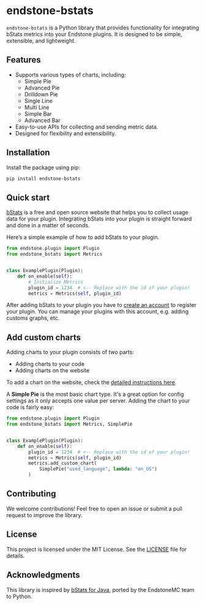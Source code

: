 # endstone-bstats

`endstone-bstats` is a Python library that provides functionality for integrating bStats metrics into your Endstone
plugins. It is designed to be simple, extensible, and lightweight.

## Features

- Supports various types of charts, including:
    - Simple Pie
    - Advanced Pie
    - Drilldown Pie
    - Single Line
    - Multi Line
    - Simple Bar
    - Advanced Bar
- Easy-to-use APIs for collecting and sending metric data.
- Designed for flexibility and extensibility.

## Installation

Install the package using pip:

```bash
pip install endstone-bstats
```

## Quick start

[bStats](https://bstats.org/getting-started) is a free and open source website that helps you to collect usage data for
your plugin. Integrating bStats into your plugin is straight forward and done in a matter of seconds.

Here’s a simple example of how to add bStats to your plugin.

```python
from endstone.plugin import Plugin
from endstone_bstats import Metrics


class ExamplePlugin(Plugin):
    def on_enable(self):
        # Initialize Metrics
        plugin_id = 1234  # <-- Replace with the id of your plugin!
        metrics = Metrics(self, plugin_id)
```

After adding bStats to your plugin you have to [create an account](https://bstats.org/register) to register your plugin.
You can manage your plugins with this account, e.g. adding customs graphs, etc.

## Add custom charts

Adding charts to your plugin consists of two parts:

- Adding charts to your code
- Adding charts on the website

To add a chart on the website, check the [detailed instructions here](https://bstats.org/help/custom-charts).

A **Simple Pie** is the most basic chart type. It's a great option for config settings as it only accepts one value per
server. Adding the chart to your code is fairly easy:

```python
from endstone.plugin import Plugin
from endstone_bstats import Metrics, SimplePie


class ExamplePlugin(Plugin):
    def on_enable(self):
        plugin_id = 1234  # <-- Replace with the id of your plugin!
        metrics = Metrics(self, plugin_id)
        metrics.add_custom_chart(
            SimplePie("used_language", lambda: "en_US")
        )
```

## Contributing

We welcome contributions! Feel free to open an issue or submit a pull request to improve the library.

## License

This project is licensed under the MIT License. See the [LICENSE](LICENSE) file for details.

## Acknowledgments

This library is inspired by [bStats for Java](https://bstats.org/), ported by the EndstoneMC team to Python.

